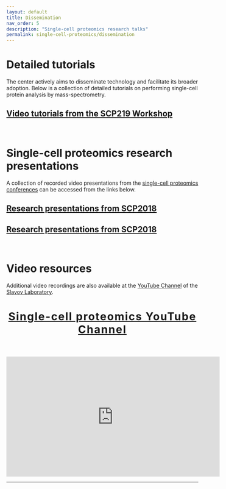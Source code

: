 ```yaml
---
layout: default
title: Dissemination
nav_order: 5
description: "Single-cell proteomics research talks"
permalink: single-cell-proteomics/dissemination
---
```



# Detailed tutorials 
The center actively aims to disseminate technology and facilitate its broader adoption. Below is a collection of detailed tutorials on performing single-cell protein analysis by mass-spectrometry.    
## [Video tutorials from the SCP219 Workshop](https://www.youtube.com/playlist?list=PLHLRxq8iKFsLJey2MshSlUhg1lGAj0dLW)


&nbsp;


# Single-cell proteomics research presentations
A collection of recorded video presentations from the [single-cell proteomics conferences](http://single-cell.net/) can be accessed from the links below. 

## [Research presentations from SCP2018](https://www.youtube.com/playlist?list=PLHLRxq8iKFsK-F_1832c1TLT2Qc4Fo4DB)

## [Research presentations from SCP2018](https://www.youtube.com/playlist?list=PLHLRxq8iKFsJxMcKhguyKMSI7vaIYTYsV)


&nbsp;



# Video resources 
Additional video recordings are also available at the [YouTube Channel](https://www.youtube.com/c/NikolaiSlavovResearch) of the [Slavov Laboratory](http://slavovlab.net).


<h2 style="letter-spacing: 2px; font-size: 28px; text-align: center;" id="single-cell-proteomics-videos">
<a href="https://www.youtube.com/c/NikolaiSlavovResearch">Single-cell proteomics YouTube Channel</a>
</h2>

&nbsp;

<div style="align: center;">
<iframe width="560" height="315" src="https://www.youtube.com/embed/NNLh4nE687I" frameborder="0" allow="accelerometer; autoplay; encrypted-media; gyroscope; picture-in-picture" allowfullscreen></iframe>
</div>


------------